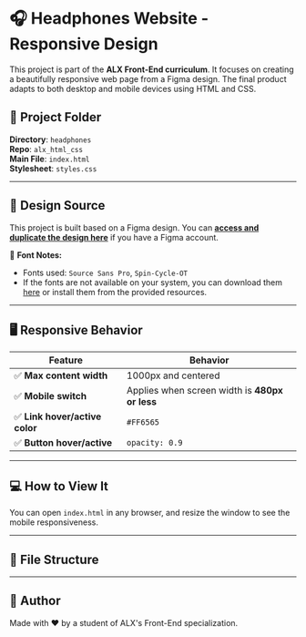 # 🎧 Headphones Website - Responsive Design

This project is part of the **ALX Front-End curriculum**. It focuses on creating a beautifully responsive web page from a Figma design. The final product adapts to both desktop and mobile devices using HTML and CSS.

## 📁 Project Folder
**Directory**: `headphones`  
**Repo**: `alx_html_css`  
**Main File**: `index.html`  
**Stylesheet**: `styles.css`

---

## 🎨 Design Source
This project is built based on a Figma design. You can **[access and duplicate the design here](https://www.figma.com/)** if you have a Figma account.

📌 **Font Notes:**
- Fonts used: `Source Sans Pro`, `Spin-Cycle-OT`
- If the fonts are not available on your system, you can download them [here](https://fonts.google.com/specimen/Source+Sans+Pro) or install them from the provided resources.

---

## 🖥️ Responsive Behavior

| Feature                        | Behavior                                                                 |
|-------------------------------|--------------------------------------------------------------------------|
| ✅ **Max content width**       | 1000px and centered                                                      |
| ✅ **Mobile switch**          | Applies when screen width is **480px or less**                           |
| ✅ **Link hover/active color**| `#FF6565`                                                                |
| ✅ **Button hover/active**    | `opacity: 0.9`                                                           |

---

## 💻 How to View It
You can open `index.html` in any browser, and resize the window to see the mobile responsiveness.

---

## 📄 File Structure


---

## 🚀 Author

Made with ❤️ by a student of ALX's Front-End specialization.

